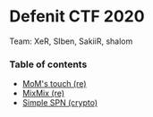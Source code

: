 # Defenit CTF 2020

Team: XeR, SIben, SakiiR, shalom

### Table of contents

* [MoM's touch (re)](moms_touch)
* [MixMix (re)](mixmix)
* [Simple SPN (crypto)](spn)
